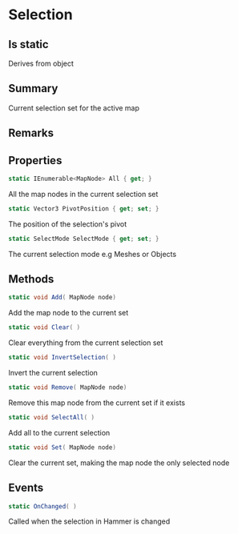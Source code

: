 # Selection

## Is static
Derives from object

## Summary

Current selection set for the active map
## Remarks

## Properties

```c#
static IEnumerable<MapNode> All { get; } 
```
All the map nodes in the current selection set
```c#
static Vector3 PivotPosition { get; set; } 
```
The position of the selection's pivot
```c#
static SelectMode SelectMode { get; set; } 
```
The current selection mode e.g Meshes or Objects
## Methods

```c#
static void Add( MapNode node) 
```
Add the map node to the current set
```c#
static void Clear( ) 
```
Clear everything from the current selection set
```c#
static void InvertSelection( ) 
```
Invert the current selection
```c#
static void Remove( MapNode node) 
```
Remove this map node from the current set if it exists
```c#
static void SelectAll( ) 
```
Add all to the current selection
```c#
static void Set( MapNode node) 
```
Clear the current set, making the map node the only selected node
## Events

```c#
static OnChanged( ) 
```
Called when the selection in Hammer is changed
